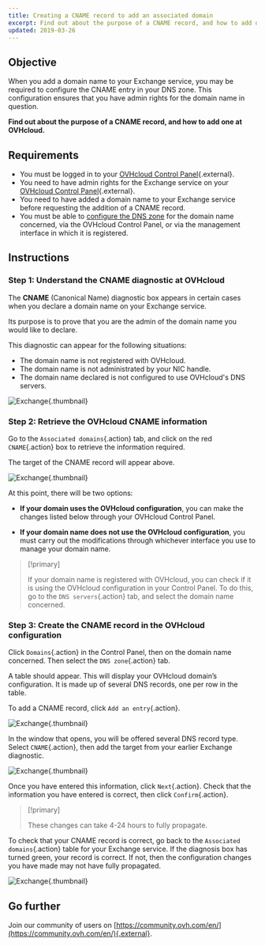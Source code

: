 ```yaml
---
title: Creating a CNAME record to add an associated domain
excerpt: Find out about the purpose of a CNAME record, and how to add one at OVHcloud
updated: 2019-03-26
---
```


## Objective

When you add a domain name to your Exchange service, you may be required to configure the CNAME entry in your DNS zone. This configuration ensures that you have admin rights for the domain name in question.

**Find out about the purpose of a CNAME record, and how to add one at OVHcloud.**

## Requirements

- You must be logged in to your [OVHcloud Control Panel](https://www.ovh.com/auth/?action=gotomanager&from=https://www.ovh.ie/&ovhSubsidiary=ie){.external}.
- You need to have admin rights for the Exchange service on your [OVHcloud Control Panel](https://www.ovh.com/auth/?action=gotomanager&from=https://www.ovh.ie/&ovhSubsidiary=ie){.external}.
- You need to have added a domain name to your Exchange service before requesting the addition of a CNAME record.
- You must be able to [configure the DNS zone](/pages/web_cloud/domains/dns_zone_edit) for the domain name concerned, via the OVHcloud Control Panel, or via the management interface in which it is registered.

## Instructions

### Step 1: Understand the CNAME diagnostic at OVHcloud

The **CNAME** (Canonical Name) diagnostic box appears in certain cases when you declare a domain name on your Exchange service.

Its purpose is to prove that you are the admin of the domain name you would like to declare.

This diagnostic can appear for the following situations:

- The domain name is not registered with OVHcloud.
- The domain name is not administrated by your NIC handle.
- The domain name declared is not configured to use OVHcloud's DNS servers.

![Exchange](images/cname_exchange_diagnostic.png){.thumbnail}

### Step 2: Retrieve the OVHcloud CNAME information

Go to the `Associated domains`{.action} tab, and click on the red `CNAME`{.action} box to retrieve the information required.

The target of the CNAME record will appear above.

![Exchange](images/cname_exchange_informations.png){.thumbnail}

At this point, there will be two options:

- **If your domain uses the OVHcloud configuration**, you can make the changes listed below through your OVHcloud Control Panel.

- **If your domain name does not use the OVHcloud configuration**, you must carry out the modifications through whichever interface you use to manage your domain name.

> [!primary]
>
> If your domain name is registered with OVHcloud, you can check if it is using the OVHcloud configuration in your Control Panel. To do this, go to the `DNS servers`{.action} tab, and select the domain name concerned.
>

### Step 3: Create the CNAME record in the OVHcloud configuration

Click `Domains`{.action} in the Control Panel, then on the domain name concerned. Then select the `DNS zone`{.action} tab.

A table should appear. This will display your OVHcloud domain’s configuration. It is made up of several DNS records, one per row in the table.

To add a CNAME record, click `Add an entry`{.action}.

![Exchange](images/cname_exchange_add_entry_step1.png){.thumbnail}

In the window that opens, you will be offered several DNS record type. Select `CNAME`{.action}, then add the target from your earlier Exchange diagnostic.

![Exchange](images/cname_add_entry_dns_zone.png){.thumbnail}

Once you have entered this information, click `Next`{.action}. Check that the information you have entered is correct, then click `Confirm`{.action}.

> [!primary]
>
> These changes can take 4-24 hours to fully propagate.
>

To check that your CNAME record is correct, go back to the `Associated domains`{.action} table for your Exchange service. If the diagnosis box has turned green, your record is correct. If not, then the configuration changes you have made may not have fully propagated.

![Exchange](images/cname_exchange_diagnostic_green.png){.thumbnail}

## Go further

Join our community of users on [https://community.ovh.com/en/](https://community.ovh.com/en/){.external}.
